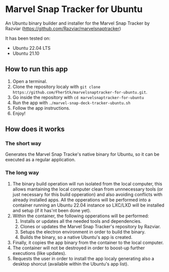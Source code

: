 # Marvel Snap Tracker for Ubuntu
An Ubuntu binary builder and installer for the Marvel Snap Tracker by Razviar (https://github.com/Razviar/marvelsnaptracker)

It has been tested on:
* Ubuntu 22.04 LTS
* Ubuntu 21.10

## How to run this app
1. Open a terminal.
1. Clone the repository localy with `git clone https://github.com/FherStk/marvelsnaptracker-for-ubuntu.git`.
1. Go inside the repository with `cd marvelsnaptracker-for-ubuntu`
1. Run the app with `./marvel-snap-deck-tracker-ubuntu.sh`
1. Follow the app instructions.
1. Enjoy!

## How does it works
### The short way
Generates the Marvel Snap Tracke's native binary for Ubuntu, so it can be executed as a regular application. 

### The long way
1. The binary build operation will run isolated from the local computer, this allows mantaining the local computer clean from unnnecessary tools (or just necessary for this build opperation) and also avoiding conflicts with already installed apps. All the opperations will be performed into a container running an Ubuntu 22.04 instance so LXC/LXD will be installed and setup (if it has'nt been done yet).
1. Within the container, the following opperations will be performed:
    1. Installs or updates all the needed tools and dependencies.
    1. Clones or updates the Marvel Snap Tracker's repository by Razviar.
    1. Setups the electron environment in order to build the binary.
    1. Builds the binary, so a native Ubuntu's app is created.
1. Finally, it copies the app binary from the container to the local computer.
1. The container will not be destroyed in order to boost-up further executions (like updates).
1. Requests the user in order to install the app localy generating also a desktop shorcut (available within the Ubuntu's app list).
